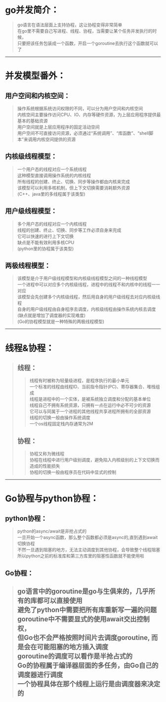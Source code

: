 # go并发简介：
> go语言在语法层面上支持协程，这让协程变得非常简单  
> 在go里不需要自己写进程、线程、协程，当需要让某个任务并发执行的时候，  
> 只要把该任务包装成一个函数，开启一个goroutine去执行这个函数就可以了  
---

# 并发模型番外：
## 用户空间和内核空间：
> 操作系统根据系统访问权限的不同，可以分为用户空间和内核空间  
> 内核空间主要操作访问CPU、IO、内存等硬件资源，为上层应用程序提供最基本的基础资源  
> 用户空间就是上层应用程序的固定活动空间  
> 用户空间不可直接访问资源，必须通过“系统调用”、“库函数”、“shell脚本”来调用内核空间提供的资源  
## 内核级线程模型：
> 一个用户态的线程对应一个系统线程  
> 这种模型直接调用操作系统的内核线程  
> 所有线程的创建、终止、切换、同步等操作都由内核来完成  
> 该模型可以利用多核机制，但上下文切换需要消耗额外资源  
> (C++、java里的多线程属于该类型)
## 用户级线程模型：
> 多个用户态的线程对应一个内核线程  
> 线程的创建、终止、切换、同步等工作必须自身来完成  
> 它可以快速的进行上下文切换  
> 缺点是不能有效利用多核CPU  
> (python里的协程属于该类型)
## 两极线程模型：
> 该模型是介于用户级线程模型和内核级线程模型之间的一种线程模型  
> 一个进程中可以对应多个内核级线程，进程中的线程不和内核中的线程一一对应  
> 该模型会先创建多个内核级线程，然后用自身的用户级线程去对应内核级线程  
> 自身的用户级线程由自身程序去调度，内核级线程由操作系统内核去调度  
> (缺点就是增加了调度器的实现难度)  
> (Go的协程模型就是一种特殊的两极线程模型)  
---

# 线程&协程：
> ## 线程：
> > 线程有时被称为轻量级进程，是程序执行的最小单元  
> > 一个标准的线程由线程ID、当前指令指针(PC)、寄存器集合、堆栈组成  
> > 线程是进程中的一个实体，是被系统独立调度和分配的基本单位  
> > 线程自己不拥有系统资源，只拥有一点在运行中必不可少的资源  
> > 它可以与同属于一个进程的其他线程共享进程所拥有的全部资源  
> > 线程的切换一般由操作系统调度  
> > 一个os线程固定栈内存通常为2M
> ## 协程：
> > 协程又称为微线程  
> > 协程在线程中进行用户级别调度，避免陷入内核级别的上下文切换而造成的性能损失  
> > 协程的切换一般由程序员在代码中显式的控制
---

# Go协程与python协程：
## python协程：
> python的async/await是非抢占式的  
> 一旦开始一个async函数，那么整个函数都必须是async的,直到遇到await切换协程  
> 不然一旦遇到阻塞的地方，无法主动调度到其他协程，会导致整个线程阻塞  
> 所以python之前的标准库和第三方库里的阻塞性函数就不能使用啦
## Go协程：
> go语言中的goroutine是go与生俱来的，几乎所有的库都可以直接使用  
> 避免了python中需要把所有库重新写一遍的问题  
> goroutine中不需要显式的使用await交出控制权，  
> 但Go也不会严格按照时间片去调度goroutine, 而是会在可能阻塞的地方插入调度  
> goroutine的调度可以看作是半抢占式的  
> Go的协程属于编译器层面的多任务，由Go自己的调度器进行调度  
> 一个协程具体在那个线程上运行是由调度器来决定的  
> ---

# 